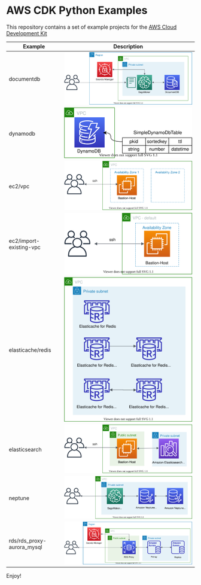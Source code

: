 # AWS CDK Python Examples

This repository contains a set of example projects for the [AWS Cloud Development
Kit](https://docs.aws.amazon.com/cdk/api/latest/)

| Example | Description |
|---------|-------------|
| documentdb | ![documentdb-sagemaker-arch](./documentdb/documentdb-sagemaker-arch.svg) |
| dynamodb | ![dynamodb-arch](./dynamodb/dynamodb-arch.svg) |
| ec2/vpc  | ![aws-vpc](./ec2/vpc/aws-vpc.svg) |
| ec2/import-existing-vpc  | ![aws-existing-vpc](./ec2/import-existing-vpc/aws-existing-vpc.svg) |
| elasticache/redis | ![elasticache-redis-arch](./elasticache/redis/elasticache-for-redis-arch.svg) |
| elasticsearch | ![amazon-es-arch](./elasticsearch/amazon-es-arch.svg) |
| neptune | ![neptune-arch](./neptune/neptune-arch.svg) |
| rds/rds_proxy-aurora_mysql | ![neptune-arch](./rds/rds_proxy-aurora_mysql/rds_proxy-aurora_mysql-arch.svg) |

Enjoy!
